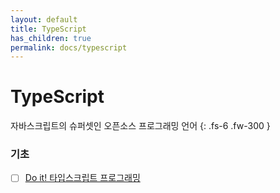 ```yaml
---
layout: default
title: TypeScript
has_children: true
permalink: docs/typescript
---
```


# TypeScript

자바스크립트의 슈퍼셋인 오픈소스 프로그래밍 언어
{: .fs-6 .fw-300 }


### 기초

- [ ] [Do it! 타입스크립트 프로그래밍](http://book.naver.com/bookdb/book_detail.nhn?bid=16275622)
